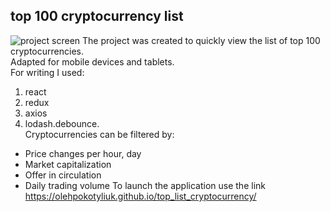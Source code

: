 ## top 100 cryptocurrency list
![project screen](https://i.imgur.com/YmI6Hqh.png)
The project was created to quickly view the list of top 100 cryptocurrencies.  
Adapted for mobile devices and tablets.  
For writing I used: 
1. react
2. redux
3. axios
4. lodash.debounce.  
Cryptocurrencies can be filtered by:
- Price changes per hour, day
- Market capitalization
- Offer in circulation
- Daily trading volume
To launch the application use the link https://olehpokotyliuk.github.io/top_list_cryptocurrency/

